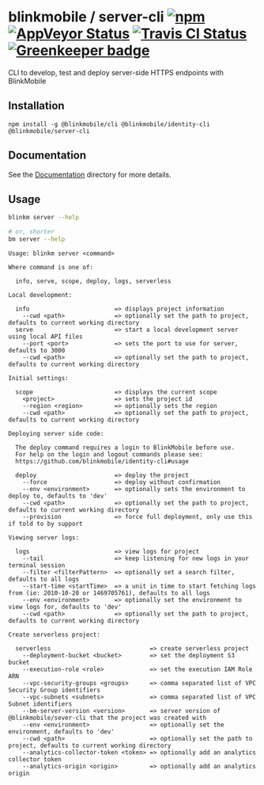 # blinkmobile / server-cli [![npm](https://img.shields.io/npm/v/@blinkmobile/server-cli.svg?maxAge=2592000)](https://www.npmjs.com/package/@blinkmobile/server-cli) [![AppVeyor Status](https://ci.appveyor.com/api/projects/status/github/blinkmobile/server-cli?branch=master&svg=true)](https://ci.appveyor.com/project/blinkmobile/server-cli) [![Travis CI Status](https://travis-ci.org/blinkmobile/server-cli.svg?branch=master)](https://travis-ci.org/blinkmobile/server-cli) [![Greenkeeper badge](https://badges.greenkeeper.io/blinkmobile/server-cli.svg)](https://greenkeeper.io/)

CLI to develop, test and deploy server-side HTTPS endpoints with BlinkMobile


## Installation

```
npm install -g @blinkmobile/cli @blinkmobile/identity-cli @blinkmobile/server-cli
```

## Documentation

See the [Documentation](./docs/README.md) directory for more details.

## Usage

```sh
blinkm server --help

# or, shorter
bm server --help
```

```
Usage: blinkm server <command>

Where command is one of:

  info, serve, scope, deploy, logs, serverless

Local development:

  info                        => displays project information
    --cwd <path>              => optionally set the path to project, defaults to current working directory
  serve                       => start a local development server using local API files
    --port <port>             => sets the port to use for server, defaults to 3000
    --cwd <path>              => optionally set the path to project, defaults to current working directory

Initial settings:

  scope                       => displays the current scope
    <project>                 => sets the project id
    --region <region>         => optionally sets the region
    --cwd <path>              => optionally set the path to project, defaults to current working directory

Deploying server side code:

  The deploy command requires a login to BlinkMobile before use.
  For help on the login and logout commands please see:
  https://github.com/blinkmobile/identity-cli#usage

  deploy                      => deploy the project
    --force                   => deploy without confirmation
    --env <environment>       => optionally sets the environment to deploy to, defaults to 'dev'
    --cwd <path>              => optionally set the path to project, defaults to current working directory
    --provision               => force full deployment, only use this if told to by support

Viewing server logs:

  logs                        => view logs for project
    --tail                    => keep listening for new logs in your terminal session
    --filter <filterPattern>  => optionally set a search filter, defaults to all logs
    --start-time <startTime>  => a unit in time to start fetching logs from (ie: 2010-10-20 or 1469705761), defaults to all logs
    --env <environment>       => optionally set the environment to view logs for, defaults to 'dev'
    --cwd <path>              => optionally set the path to project, defaults to current working directory

Create serverless project:

  serverless                            => create serverless project
    --deployment-bucket <bucket>        => set the deployment S3 bucket
    --execution-role <role>             => set the execution IAM Role ARN
    --vpc-security-groups <groups>      => comma separated list of VPC Security Group identifiers
    --vpc-subnets <subnets>             => comma separated list of VPC Subnet identifiers
    --bm-server-version <version>       => server version of @blinkmobile/sever-cli that the project was created with
    --env <environment>                 => optionally set the environment, defaults to 'dev'
    --cwd <path>                        => optionally set the path to project, defaults to current working directory
    --analytics-collector-token <token> => optionally add an analytics collector token
    --analytics-origin <origin>         => optionally add an analytics origin
```
